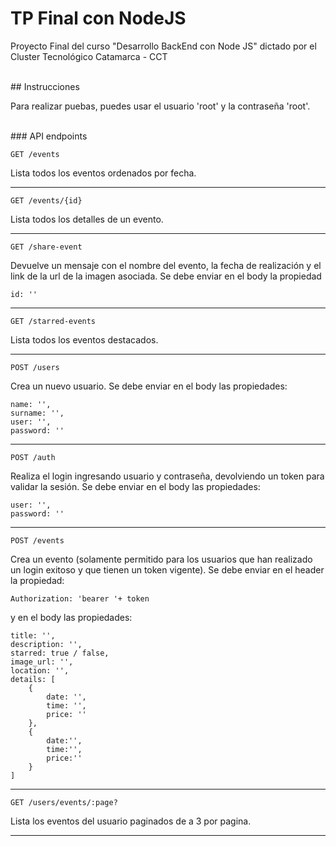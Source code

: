 # TP Final con NodeJS
Proyecto Final del curso "Desarrollo BackEnd con Node JS" dictado por el Cluster Tecnológico Catamarca - CCT

</br>
## Instrucciones

Para realizar puebas, puedes usar el usuario 'root' y la contraseña 'root'.

</br>
### API endpoints

`GET /events`

Lista todos los eventos ordenados por fecha.

---

`GET /events/{id}`

Lista todos los detalles de un evento.

---

`GET /share-event`

Devuelve un mensaje con el nombre del evento, la fecha de realización y el link de la url de la imagen asociada.
Se debe enviar en el body la propiedad 

    id: ''

---

`GET /starred-events`

Lista todos los eventos destacados.

---

`POST /users`

Crea un nuevo usuario.
Se debe enviar en el body las propiedades:

    name: '',
	surname: '',
	user: '',
	password: ''

---

`POST /auth`

Realiza el login ingresando usuario y contraseña, devolviendo un token para validar la sesión.
Se debe enviar en el body las propiedades:    

	user: '',
	password: ''

---

`POST /events`

Crea un evento (solamente permitido para los usuarios que han realizado un login exitoso y que tienen un token vigente).
Se debe enviar en el header la propiedad:

    Authorization: 'bearer '+ token

y en el body las propiedades:

    title: '',
	description: '',
	starred: true / false,
	image_url: '',
	location: '',
	details: [
		{
	    	date: '',
			time: '',
			price: ''
		},
		{
			date:'',
			time:'',
			price:''
		}
	]

---

`GET /users/events/:page?`

Lista los eventos del usuario paginados de a 3 por pagina.

---